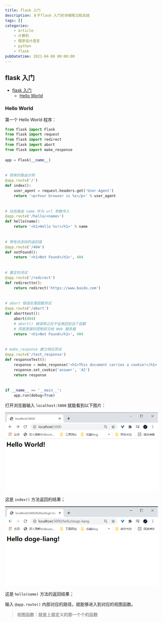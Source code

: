 ```yaml
---
title: flask 入门
description: 关于flask 入门的详细笔记和总结
tags: []
categories:
    - article
    - 计算机
    - 程序设计语言
    - python
    - flask
pubDatetime: 2021-04-08 00:00:00
---
```


## flask 入门

-   [flask 入门](#flask-入门)
    -   [Hello World](#hello-world)

### Hello World

第一个 Hello World 程序：

```python
from flask import Flask
from flask import request
from flask import redirect
from flask import abort
from flask import make_response

app = Flask(__name__)


# 简单的路由示例
@app.route('/')
def index():
    user_agent = request.headers.get('User-Agent')
    return '<p>Your browser is %s</p>' % user_agent


# 动态路由 name 作为 url 参数传入
@app.route('/hello/<name>')
def hello(name):
    return '<h1>Hello %s!</h1>' % name


# 带有状态码的返回值
@app.route('/404')
def notFound():
    return '<h1>Not Found</h1>', 404


# 重定向测试
@app.route('/redirect')
def redirectto():
    return redirect('https://www.baidu.com')


# abort 错误处理函数测试
@app.route('/abort')
def aborttest():
    abort(404)
    # abort() 被调用之后不会再回到这个函数
    # 而是直接将控制权交给 Web 服务器
    return '<h1>Not Found</h1>', 404


# make_response 建立响应测试
@app.route('/test_response')
def responseTest():
    response = make_response('<h1>This document carries a cookie!</h1>')
    response.set_cookie('answer', '42')
    return response


if __name__ == '__main__':
    app.run(debug=True)

```

打开浏览器输入 `localhost:5000` 就能看到以下图片：

![picture 1](../../../../../../assets/images/81cee5436729e1238fd26e4ca93f4e63ba9d721317e16746f799b158ef90823c.png)

这是 `index()` 方法返回的结果；

![picture 3](../../../../../../assets/images/04d4c81bcac11ea2cc44430d06b3e78e2fb14a2e029b916197285f741101a83d.png)

这是 `hello(name)` 方法的返回结果；

输入 `@app.route()` 内部对应的路径，就能够进入到对应的视图函数。

> 视图函数：就是上面定义的那一个个的函数

